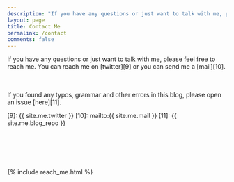 ```yaml
---
description: "If you have any questions or just want to talk with me, please feel free to reach me."
layout: page
title: Contact Me
permalink: /contact
comments: false
---
```


<div class="row justify-content-between">
  <div class="col-md-8 pr-5">

  <div markdown="1" class="me-content">
  
  If you have any questions or just want to talk with me, please feel free to reach me.
  You can reach me on [twitter][9] or you can send me a [mail][10].

<br /><br />
If you found any typos, grammar and other errors in this blog, please open an issue [here][11].

[9]: {{ site.me.twitter }}
[10]: mailto:{{ site.me.mail }}
[11]: {{ site.me.blog_repo }}

<br/> <br/><br/> <br/>

  </div>

  </div>

  <div class="col-md-4">
    <div class="sticky-top" style="top: 120px;">
      {% include reach_me.html %}
    </div>
  </div>
</div>
